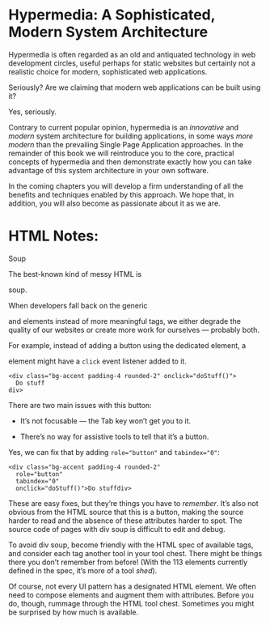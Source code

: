 # Hypermedia: A Sophisticated, Modern System Architecture

Hypermedia is often regarded as an old and antiquated technology in web development circles, useful perhaps for static websites but certainly not a realistic choice for modern, sophisticated web applications.

Seriously? Are we claiming that modern web applications can be built using it?

Yes, seriously.

Contrary to current popular opinion, hypermedia is an _innovative_ and _modern_ system architecture for building applications, in some ways _more modern_ than the prevailing Single Page Application approaches. In the remainder of this book we will reintroduce you to the core, practical concepts of hypermedia and then demonstrate exactly how you can take advantage of this system architecture in your own software.

In the coming chapters you will develop a firm understanding of all the benefits and techniques enabled by this approach. We hope that, in addition, you will also become as passionate about it as we are.

# HTML Notes:

Soup

The best-known kind of messy HTML is

soup.

When developers fall back on the generic

and elements instead of more meaningful tags, we either degrade the quality of our websites or create more work for ourselves — probably both.

For example, instead of adding a button using the dedicated element, a

element might have a `click` event listener added to it.

    <div class="bg-accent padding-4 rounded-2" onclick="doStuff()">
      Do stuff
    div>

There are two main issues with this button:

*   It’s not focusable — the Tab key won’t get you to it.
    
*   There’s no way for assistive tools to tell that it’s a button.
    

Yes, we can fix that by adding `role="button"` and `tabindex="0"`:

    <div class="bg-accent padding-4 rounded-2"
      role="button"
      tabindex="0"
      onclick="doStuff()">Do stuffdiv>

These are easy fixes, but they’re things you have to _remember_. It’s also not obvious from the HTML source that this is a button, making the source harder to read and the absence of these attributes harder to spot. The source code of pages with div soup is difficult to edit and debug.

To avoid div soup, become friendly with the HTML spec of available tags, and consider each tag another tool in your tool chest. There might be things there you don’t remember from before! (With the 113 elements currently defined in the spec, it’s more of a tool _shed_).

Of course, not every UI pattern has a designated HTML element. We often need to compose elements and augment them with attributes. Before you do, though, rummage through the HTML tool chest. Sometimes you might be surprised by how much is available.